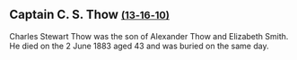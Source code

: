 ## Captain C. S. Thow <small>[(13‑16‑10)](https://brisbane.discovereverafter.com/profile/32012069 "Go to Memorial Information" )</small>

Charles Stewart Thow was the son of Alexander Thow and Elizabeth Smith. He died on the 2 June 1883 aged 43 and was buried on the same day.
